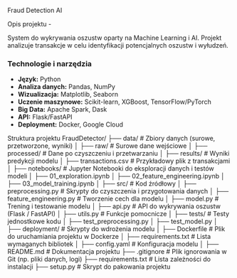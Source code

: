 Fraud Detection AI 

 Opis projektu -

System do wykrywania oszustw oparty na Machine Learning i AI. Projekt analizuje transakcje w celu identyfikacji potencjalnych oszustw i wyłudzeń.

###  Technologie i narzędzia
- **Język:** Python 
- **Analiza danych:** Pandas, NumPy  
- **Wizualizacja:** Matplotlib, Seaborn  
- **Uczenie maszynowe:** Scikit-learn, XGBoost, TensorFlow/PyTorch  
- **Big Data:** Apache Spark, Dask  
- **API:** Flask/FastAPI  
- **Deployment:** Docker, Google Cloud  



 Struktura projektu
FraudDetector/
├── data/               #  Zbiory danych (surowe, przetworzone, wyniki)
│   ├── raw/            # Surowe dane wejściowe
│   ├── processed/      # Dane po czyszczeniu i przetwarzaniu
│   ├── results/        # Wyniki predykcji modelu
│   ├── transactions.csv  # Przykładowy plik z transakcjami
│
├── notebooks/          #  Jupyter Notebooki do eksploracji danych i testów modeli
│   ├── 01_exploration.ipynb
│   ├── 02_feature_engineering.ipynb
│   ├── 03_model_training.ipynb
│
├── src/               #  Kod źródłowy
│   ├── preprocessing.py   # Skrypty do czyszczenia i przygotowania danych
│   ├── feature_engineering.py  # Tworzenie cech dla modelu
│   ├── model.py          # Trening i testowanie modelu
│   ├── api.py            # API do wykrywania oszustw (Flask / FastAPI)
│   ├── utils.py          # Funkcje pomocnicze
│
├── tests/              #  Testy jednostkowe kodu
│   ├── test_preprocessing.py
│   ├── test_model.py
│
├── deployment/         #  Skrypty do wdrożenia modelu
│   ├── Dockerfile      # Plik do uruchamiania projektu w Dockerze
│   ├── requirements.txt  # Lista wymaganych bibliotek
│   ├── config.yaml      # Konfiguracja modelu
│
├── README.md           #  Dokumentacja projektu
├── .gitignore          #  Plik ignorowania w Git (np. pliki danych, logi)
├── requirements.txt    #  Lista zależności do instalacji
├── setup.py            #  Skrypt do pakowania projektu


